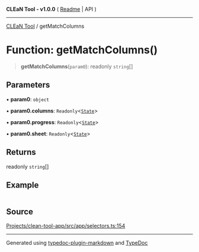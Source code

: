 **CLEaN Tool - v1.0.0** ( [Readme](../README.md) \| API )

***

[CLEaN Tool](../exports.md) / getMatchColumns

# Function: getMatchColumns()

> **getMatchColumns**(`param0`): readonly `string`[]

## Parameters

▪ **param0**: `object`

▪ **param0.columns**: `Readonly`\<[`State`](../private/interfaces/State.md)\>

▪ **param0.progress**: `Readonly`\<[`State`](../private/interfaces/State.md)\>

▪ **param0.sheet**: `Readonly`\<[`State`](../interfaces/State.md)\>

## Returns

readonly `string`[]

## Example

```ts

```

## Source

[Projects/clean-tool-app/src/app/selectors.ts:154](https://github.com/yuckyh/clean-tool-app/)

***

Generated using [typedoc-plugin-markdown](https://www.npmjs.com/package/typedoc-plugin-markdown) and [TypeDoc](https://typedoc.org/)
